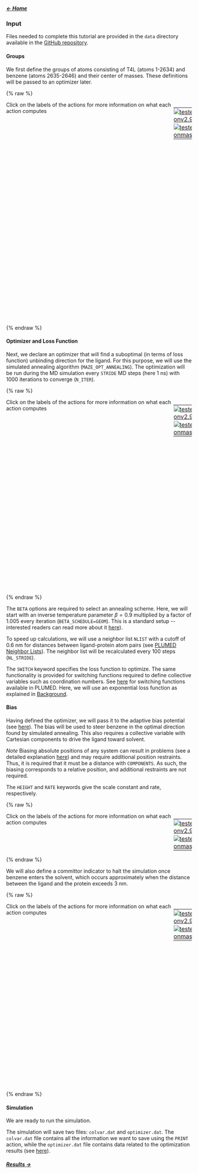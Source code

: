 ##### [&larr; Home](NAVIGATION.md)

### Input

Files needed to complete this tutorial are provided in the `data` directory available in the [GitHub repository](https://github.com/jakryd/plumed2-maze-tutorial).

#### Groups

We first define the groups of atoms consisting of T4L (atoms 1-2634) and benzene (atoms 2635-2646) and their center of masses. These definitions will be passed to an optimizer later. 

{% raw %}
<div style="width: 100%; float:left">
<div style="width: 90%; float:left" id="value_details_input.md_working_1.dat"> Click on the labels of the actions for more information on what each action computes </div>
<div style="width: 10%; float:left"><table><tr><td style="padding:1px"><a href="input.md_working_1.dat.plumed.stderr"><img src="https://img.shields.io/badge/v2.9-passing-green.svg" alt="tested onv2.9" /></a></td></tr><tr><td style="padding:1px"><a href="input.md_working_1.dat.plumed_master.stderr"><img src="https://img.shields.io/badge/master-passing-green.svg" alt="tested onmaster" /></a></td></tr></table></div></div>
<pre style="width=97%;">
<div class="tooltip" style="color:green">GROUP<div class="right">Define a group of atoms so that a particular list of atoms can be referenced with a single label in definitions of CVs or virtual atoms. <a href="https://www.plumed.org/doc-master/user-doc/html/_g_r_o_u_p.html" style="color:green">More details</a><i></i></div></div> <div class="tooltip">ATOMS<div class="right">the numerical indexes for the set of atoms in the group<i></i></div></div>=2635-2646 <div class="tooltip">LABEL<div class="right">a label for the action so that its output can be referenced in the input to other actions<i></i></div></div>=<b name="input.md_working_1.datgroup_bnz" onclick='showPath("input.md_working_1.dat","input.md_working_1.datgroup_bnz","input.md_working_1.datgroup_bnz","violet")'>group_bnz</b><span style="display:none;" id="input.md_working_1.datgroup_bnz">The GROUP action with label <b>group_bnz</b> calculates the following quantities:<table  align="center" frame="void" width="95%" cellpadding="5%"><tr><td width="5%"><b> Quantity </b>  </td><td width="5%"><b> Type </b>  </td><td><b> Description </b> </td></tr><tr><td width="5%">group_bnz</td><td width="5%"><font color="violet">atoms</font></td><td>indices of atoms specified in GROUP</td></tr></table></span>
<div class="tooltip" style="color:green">GROUP<div class="right">Define a group of atoms so that a particular list of atoms can be referenced with a single label in definitions of CVs or virtual atoms. <a href="https://www.plumed.org/doc-master/user-doc/html/_g_r_o_u_p.html" style="color:green">More details</a><i></i></div></div> <div class="tooltip">ATOMS<div class="right">the numerical indexes for the set of atoms in the group<i></i></div></div>=1-2634 <div class="tooltip">LABEL<div class="right">a label for the action so that its output can be referenced in the input to other actions<i></i></div></div>=<b name="input.md_working_1.datgroup_t4l" onclick='showPath("input.md_working_1.dat","input.md_working_1.datgroup_t4l","input.md_working_1.datgroup_t4l","violet")'>group_t4l</b><span style="display:none;" id="input.md_working_1.datgroup_t4l">The GROUP action with label <b>group_t4l</b> calculates the following quantities:<table  align="center" frame="void" width="95%" cellpadding="5%"><tr><td width="5%"><b> Quantity </b>  </td><td width="5%"><b> Type </b>  </td><td><b> Description </b> </td></tr><tr><td width="5%">group_t4l</td><td width="5%"><font color="violet">atoms</font></td><td>indices of atoms specified in GROUP</td></tr></table></span>
<br/><div class="tooltip" style="color:green">CENTER<div class="right">Calculate the center for a group of atoms, with arbitrary weights. <a href="https://www.plumed.org/doc-master/user-doc/html/_c_e_n_t_e_r.html" style="color:green">More details</a><i></i></div></div> <div class="tooltip">ATOMS<div class="right">the group of atoms that you are calculating the Gyration Tensor for<i></i></div></div>=<b name="input.md_working_1.datgroup_bnz">group_bnz</b> <div class="tooltip">LABEL<div class="right">a label for the action so that its output can be referenced in the input to other actions<i></i></div></div>=<b name="input.md_working_1.datcenter_bnz" onclick='showPath("input.md_working_1.dat","input.md_working_1.datcenter_bnz","input.md_working_1.datcenter_bnz","violet")'>center_bnz</b><span style="display:none;" id="input.md_working_1.datcenter_bnz">The CENTER_FAST action with label <b>center_bnz</b> calculates the following quantities:<table  align="center" frame="void" width="95%" cellpadding="5%"><tr><td width="5%"><b> Quantity </b>  </td><td width="5%"><b> Type </b>  </td><td><b> Description </b> </td></tr><tr><td width="5%">center_bnz</td><td width="5%"><font color="violet">atoms</font></td><td>virtual atom calculated by CENTER_FAST action</td></tr></table></span>
<div class="tooltip" style="color:green">CENTER<div class="right">Calculate the center for a group of atoms, with arbitrary weights. <a href="https://www.plumed.org/doc-master/user-doc/html/_c_e_n_t_e_r.html" style="color:green">More details</a><i></i></div></div> <div class="tooltip">ATOMS<div class="right">the group of atoms that you are calculating the Gyration Tensor for<i></i></div></div>=<b name="input.md_working_1.datgroup_t4l">group_t4l</b> <div class="tooltip">LABEL<div class="right">a label for the action so that its output can be referenced in the input to other actions<i></i></div></div>=<b name="input.md_working_1.datcenter_t4l" onclick='showPath("input.md_working_1.dat","input.md_working_1.datcenter_t4l","input.md_working_1.datcenter_t4l","violet")'>center_t4l</b><span style="display:none;" id="input.md_working_1.datcenter_t4l">The CENTER_FAST action with label <b>center_t4l</b> calculates the following quantities:<table  align="center" frame="void" width="95%" cellpadding="5%"><tr><td width="5%"><b> Quantity </b>  </td><td width="5%"><b> Type </b>  </td><td><b> Description </b> </td></tr><tr><td width="5%">center_t4l</td><td width="5%"><font color="violet">atoms</font></td><td>virtual atom calculated by CENTER_FAST action</td></tr></table></span>
</pre>
 {% endraw %} 

#### Optimizer and Loss Function

Next, we declare an optimizer that will find a suboptimal (in terms of loss function) unbinding direction for the ligand. For this purpose, we will use the simulated annealing algorithm (`MAZE_OPT_ANNEALING`). The optimization will be run during the MD simulation every `STRIDE` MD steps (here 1 ns) with 1000 iterations to converge (`N_ITER`).

{% raw %}
<div style="width: 100%; float:left">
<div style="width: 90%; float:left" id="value_details_input.md_working_2.dat"> Click on the labels of the actions for more information on what each action computes </div>
<div style="width: 10%; float:left"><table><tr><td style="padding:1px"><a href="input.md_working_2.dat.plumed.stderr"><img src="https://img.shields.io/badge/v2.9-failed-red.svg" alt="tested onv2.9" /></a></td></tr><tr><td style="padding:1px"><a href="input.md_working_2.dat.plumed_master.stderr"><img src="https://img.shields.io/badge/master-failed-red.svg" alt="tested onmaster" /></a></td></tr></table></div></div>
<pre style="width=97%;">
<span id="input.md_working_2.dat_hiddenpart1_short"><a class="toggler" style="color:red" onclick='toggleDisplay("input.md_working_2.dat_hiddenpart1")'># --- Click here to reveal hidden parts of input file ---- 
</a></span><span id="input.md_working_2.dat_hiddenpart1_long" style="display:none;"><div class="tooltip" style="color:green">GROUP<div class="right">Define a group of atoms so that a particular list of atoms can be referenced with a single label in definitions of CVs or virtual atoms. <a href="https://www.plumed.org/doc-master/user-doc/html/_g_r_o_u_p.html" style="color:green">More details</a><i></i></div></div> <div class="tooltip">ATOMS<div class="right">the numerical indexes for the set of atoms in the group<i></i></div></div>=2635-2646 <div class="tooltip">LABEL<div class="right">a label for the action so that its output can be referenced in the input to other actions<i></i></div></div>=<b name="input.md_working_2.datgroup_bnz" onclick='showPath("input.md_working_2.dat","input.md_working_2.datgroup_bnz","input.md_working_2.datgroup_bnz","brown")'>group_bnz</b>
<span style="display:none;" id="input.md_working_2.datgroup_bnz">The GROUP action with label <b>group_bnz</b> calculates something</span><div class="tooltip" style="color:green">GROUP<div class="right">Define a group of atoms so that a particular list of atoms can be referenced with a single label in definitions of CVs or virtual atoms. <a href="https://www.plumed.org/doc-master/user-doc/html/_g_r_o_u_p.html" style="color:green">More details</a><i></i></div></div> <div class="tooltip">ATOMS<div class="right">the numerical indexes for the set of atoms in the group<i></i></div></div>=1-2634 <div class="tooltip">LABEL<div class="right">a label for the action so that its output can be referenced in the input to other actions<i></i></div></div>=<b name="input.md_working_2.datgroup_t4l" onclick='showPath("input.md_working_2.dat","input.md_working_2.datgroup_t4l","input.md_working_2.datgroup_t4l","brown")'>group_t4l</b>
<br/><span style="display:none;" id="input.md_working_2.datgroup_t4l">The GROUP action with label <b>group_t4l</b> calculates something</span><div class="tooltip" style="color:green">CENTER<div class="right">Calculate the center for a group of atoms, with arbitrary weights. <a href="https://www.plumed.org/doc-master/user-doc/html/_c_e_n_t_e_r.html" style="color:green">More details</a><i></i></div></div> <div class="tooltip">ATOMS<div class="right">the group of atoms that you are calculating the Gyration Tensor for<i></i></div></div>=<b name="input.md_working_2.datgroup_bnz">group_bnz</b> <div class="tooltip">LABEL<div class="right">a label for the action so that its output can be referenced in the input to other actions<i></i></div></div>=<b name="input.md_working_2.datcenter_bnz" onclick='showPath("input.md_working_2.dat","input.md_working_2.datcenter_bnz","input.md_working_2.datcenter_bnz","brown")'>center_bnz</b>
<span style="display:none;" id="input.md_working_2.datcenter_bnz">The CENTER action with label <b>center_bnz</b> calculates the following quantities:<table  align="center" frame="void" width="95%" cellpadding="5%"><tr><td width="5%"><b> Quantity </b>  </td><td><b> Description </b> </td></tr><tr><td width="5%">center_bnz.value</td><td>the position of the center of mass</td></tr></table></span><div class="tooltip" style="color:green">CENTER<div class="right">Calculate the center for a group of atoms, with arbitrary weights. <a href="https://www.plumed.org/doc-master/user-doc/html/_c_e_n_t_e_r.html" style="color:green">More details</a><i></i></div></div> <div class="tooltip">ATOMS<div class="right">the group of atoms that you are calculating the Gyration Tensor for<i></i></div></div>=<b name="input.md_working_2.datgroup_t4l">group_t4l</b> <div class="tooltip">LABEL<div class="right">a label for the action so that its output can be referenced in the input to other actions<i></i></div></div>=<b name="input.md_working_2.datcenter_t4l" onclick='showPath("input.md_working_2.dat","input.md_working_2.datcenter_t4l","input.md_working_2.datcenter_t4l","brown")'>center_t4l</b>
<a class="toggler" style="color:red" onclick='toggleDisplay("input.md_working_2.dat_hiddenpart1")'># --- Click here to hide input --- 
</a></span><span style="display:none;" id="input.md_working_2.datcenter_t4l">The CENTER action with label <b>center_t4l</b> calculates the following quantities:<table  align="center" frame="void" width="95%" cellpadding="5%"><tr><td width="5%"><b> Quantity </b>  </td><td><b> Description </b> </td></tr><tr><td width="5%">center_t4l.value</td><td>the position of the center of mass</td></tr></table></span><div class="tooltip" style="color:green">MAZE_OPT_ANNEALING<div class="right">This action is not part of PLUMED and was included by using a LOAD command <a href="https://www.plumed.org/doc-master/user-doc/html/_l_o_a_d.html" style="color:green">More details</a><i></i></div></div> ...
  LABEL=<b name="input.md_working_2.datopt" onclick='showPath("input.md_working_2.dat","input.md_working_2.datopt","input.md_working_2.datopt","brown")'>opt</b>

  GROUPA=<b name="input.md_working_2.datgroup_bnz">group_bnz</b>
  GROUPB=<b name="input.md_working_2.datgroup_t4l">group_t4l</b>

  SWITCH={EXP R_0=0.2}

  STRIDE=500000

  N_ITER=1000

  BETA=0.9
  BETA_FACTOR=1.005
  BETA_SCHEDULE=GEOM

  RANDOM_SEED=111
  
  NLIST
  NL_CUTOFF=0.6
  NL_STRIDE=100
...
<span style="display:none;" id="input.md_working_2.datopt">The MAZE_OPT_ANNEALING action with label <b>opt</b> calculates something</span></pre>
 {% endraw %} 

The `BETA` options are required to select an annealing scheme. Here, we will start with an inverse temperature parameter $\beta=0.9$ multiplied by a factor of 1.005 every iteration (`BETA_SCHEDULE=GEOM`). This is a standard setup -- interested readers can read more about it [here](https://en.wikipedia.org/wiki/Simulated_annealing)).

To speed up calculations, we will use a neighbor list `NLIST` with a cutoff of 0.6 nm for distances between ligand-protein atom pairs (see [PLUMED Neighbor Lists](https://www.plumed.org/doc-v2.9/user-doc/html/_neighbour.html)). The neighbor list will be recalculated every 100 steps (`NL_STRIDE`).

The `SWITCH` keyword specifies the loss function to optimize. The same functionality is provided for switching functions required to define collective variables such as coordination numbers. See [here](https://www.plumed.org/doc-v2.9/user-doc/html/switchingfunction.html) for switching functions available in PLUMED. Here, we will use an exponential loss function as explained in [Background](background.md).

#### Bias

Having defined the optimizer, we will pass it to the adaptive bias potential (see [here](background.md#adaptive-biasing)). The bias will be used to steer benzene in the optimal direction found by simulated annealing. This also requires a collective variable with Cartesian components to drive the ligand toward solvent. 

*Note* Biasing absolute positions of any system can result in problems (see a detailed explanation [here](https://www.plumed.org/doc-v2.9/user-doc/html/_p_o_s_i_t_i_o_n.html)) and may require additional position restraints. Thus, it is required that it must be a distance with `COMPONENTS`. As such, the biasing corresponds to a relative position, and additional restraints are not required. 

The `HEIGHT` and `RATE` keywords give the scale constant and rate, respectively.

{% raw %}
<div style="width: 100%; float:left">
<div style="width: 90%; float:left" id="value_details_input.md_working_3.dat"> Click on the labels of the actions for more information on what each action computes </div>
<div style="width: 10%; float:left"><table><tr><td style="padding:1px"><a href="input.md_working_3.dat.plumed.stderr"><img src="https://img.shields.io/badge/v2.9-failed-red.svg" alt="tested onv2.9" /></a></td></tr><tr><td style="padding:1px"><a href="input.md_working_3.dat.plumed_master.stderr"><img src="https://img.shields.io/badge/master-failed-red.svg" alt="tested onmaster" /></a></td></tr></table></div></div>
<pre style="width=97%;">
<span id="input.md_working_3.dat_hiddenpart1_short"><a class="toggler" style="color:red" onclick='toggleDisplay("input.md_working_3.dat_hiddenpart1")'># --- Click here to reveal hidden parts of input file ---- 
</a></span><span id="input.md_working_3.dat_hiddenpart1_long" style="display:none;"><div class="tooltip" style="color:green">GROUP<div class="right">Define a group of atoms so that a particular list of atoms can be referenced with a single label in definitions of CVs or virtual atoms. <a href="https://www.plumed.org/doc-master/user-doc/html/_g_r_o_u_p.html" style="color:green">More details</a><i></i></div></div> <div class="tooltip">ATOMS<div class="right">the numerical indexes for the set of atoms in the group<i></i></div></div>=2635-2646 <div class="tooltip">LABEL<div class="right">a label for the action so that its output can be referenced in the input to other actions<i></i></div></div>=<b name="input.md_working_3.datgroup_bnz" onclick='showPath("input.md_working_3.dat","input.md_working_3.datgroup_bnz","input.md_working_3.datgroup_bnz","brown")'>group_bnz</b>
<span style="display:none;" id="input.md_working_3.datgroup_bnz">The GROUP action with label <b>group_bnz</b> calculates something</span><div class="tooltip" style="color:green">GROUP<div class="right">Define a group of atoms so that a particular list of atoms can be referenced with a single label in definitions of CVs or virtual atoms. <a href="https://www.plumed.org/doc-master/user-doc/html/_g_r_o_u_p.html" style="color:green">More details</a><i></i></div></div> <div class="tooltip">ATOMS<div class="right">the numerical indexes for the set of atoms in the group<i></i></div></div>=1-2634 <div class="tooltip">LABEL<div class="right">a label for the action so that its output can be referenced in the input to other actions<i></i></div></div>=<b name="input.md_working_3.datgroup_t4l" onclick='showPath("input.md_working_3.dat","input.md_working_3.datgroup_t4l","input.md_working_3.datgroup_t4l","brown")'>group_t4l</b>
<br/><span style="display:none;" id="input.md_working_3.datgroup_t4l">The GROUP action with label <b>group_t4l</b> calculates something</span><div class="tooltip" style="color:green">CENTER<div class="right">Calculate the center for a group of atoms, with arbitrary weights. <a href="https://www.plumed.org/doc-master/user-doc/html/_c_e_n_t_e_r.html" style="color:green">More details</a><i></i></div></div> <div class="tooltip">ATOMS<div class="right">the group of atoms that you are calculating the Gyration Tensor for<i></i></div></div>=<b name="input.md_working_3.datgroup_bnz">group_bnz</b> <div class="tooltip">LABEL<div class="right">a label for the action so that its output can be referenced in the input to other actions<i></i></div></div>=<b name="input.md_working_3.datcenter_bnz" onclick='showPath("input.md_working_3.dat","input.md_working_3.datcenter_bnz","input.md_working_3.datcenter_bnz","brown")'>center_bnz</b>
<span style="display:none;" id="input.md_working_3.datcenter_bnz">The CENTER action with label <b>center_bnz</b> calculates the following quantities:<table  align="center" frame="void" width="95%" cellpadding="5%"><tr><td width="5%"><b> Quantity </b>  </td><td><b> Description </b> </td></tr><tr><td width="5%">center_bnz.value</td><td>the position of the center of mass</td></tr></table></span><div class="tooltip" style="color:green">CENTER<div class="right">Calculate the center for a group of atoms, with arbitrary weights. <a href="https://www.plumed.org/doc-master/user-doc/html/_c_e_n_t_e_r.html" style="color:green">More details</a><i></i></div></div> <div class="tooltip">ATOMS<div class="right">the group of atoms that you are calculating the Gyration Tensor for<i></i></div></div>=<b name="input.md_working_3.datgroup_t4l">group_t4l</b> <div class="tooltip">LABEL<div class="right">a label for the action so that its output can be referenced in the input to other actions<i></i></div></div>=<b name="input.md_working_3.datcenter_t4l" onclick='showPath("input.md_working_3.dat","input.md_working_3.datcenter_t4l","input.md_working_3.datcenter_t4l","brown")'>center_t4l</b>
<br/><span style="display:none;" id="input.md_working_3.datcenter_t4l">The CENTER action with label <b>center_t4l</b> calculates the following quantities:<table  align="center" frame="void" width="95%" cellpadding="5%"><tr><td width="5%"><b> Quantity </b>  </td><td><b> Description </b> </td></tr><tr><td width="5%">center_t4l.value</td><td>the position of the center of mass</td></tr></table></span><div class="tooltip" style="color:green">MAZE_OPT_ANNEALING<div class="right">This action is not part of PLUMED and was included by using a LOAD command <a href="https://www.plumed.org/doc-master/user-doc/html/_l_o_a_d.html" style="color:green">More details</a><i></i></div></div> ...
  LABEL=<b name="input.md_working_3.datopt" onclick='showPath("input.md_working_3.dat","input.md_working_3.datopt","input.md_working_3.datopt","brown")'>opt</b>

  GROUPA=<b name="input.md_working_3.datgroup_bnz">group_bnz</b>
  GROUPB=<b name="input.md_working_3.datgroup_t4l">group_t4l</b>

  SWITCH={EXP R_0=0.2}

  STRIDE=500000

  N_ITER=1000

  BETA=0.9
  BETA_FACTOR=1.005
  BETA_SCHEDULE=GEOM

  RANDOM_SEED=111
  
  NLIST
  NL_CUTOFF=0.6
  NL_STRIDE=100
...
<a class="toggler" style="color:red" onclick='toggleDisplay("input.md_working_3.dat_hiddenpart1")'># --- Click here to hide input --- 
</a></span><div class="tooltip" style="color:green">DISTANCE<div class="right">Calculate the distance between a pair of atoms. <a href="https://www.plumed.org/doc-master/user-doc/html/_d_i_s_t_a_n_c_e.html" style="color:green">More details</a><i></i></div></div> <div class="tooltip">ATOMS<div class="right">the pair of atom that we are calculating the distance between<i></i></div></div>=<b name="input.md_working_3.datcenter_bnz">center_bnz</b>,<b name="input.md_working_3.datcenter_t4l">center_t4l</b> <div class="tooltip">LABEL<div class="right">a label for the action so that its output can be referenced in the input to other actions<i></i></div></div>=<b name="input.md_working_3.datdist" onclick='showPath("input.md_working_3.dat","input.md_working_3.datdist","input.md_working_3.datdist","brown")'>dist</b> <div class="tooltip">COMPONENTS<div class="right"> calculate the x, y and z components of the distance separately and store them as label<i></i></div></div>
<br/><span style="display:none;" id="input.md_working_3.datdist">The DISTANCE action with label <b>dist</b> calculates the following quantities:<table  align="center" frame="void" width="95%" cellpadding="5%"><tr><td width="5%"><b> Quantity </b>  </td><td><b> Description </b> </td></tr><tr><td width="5%">dist.x</td><td>the x-component of the vector connecting the two atoms</td></tr><tr><td width="5%">dist.y</td><td>the y-component of the vector connecting the two atoms</td></tr><tr><td width="5%">dist.z</td><td>the z-component of the vector connecting the two atoms</td></tr><tr><td width="5%">dist.value</td><td>the DISTANCE between this pair of atoms</td></tr></table></span><div class="tooltip" style="color:green">MAZE_OPT_BIAS<div class="right">This action is not part of PLUMED and was included by using a LOAD command <a href="https://www.plumed.org/doc-master/user-doc/html/_l_o_a_d.html" style="color:green">More details</a><i></i></div></div> ...
  LABEL=<b name="input.md_working_3.datbias" onclick='showPath("input.md_working_3.dat","input.md_working_3.datbias","input.md_working_3.datbias","brown")'>bias</b>

  ARG=<b name="input.md_working_3.datdist">dist.x</b>,<b name="input.md_working_3.datdist">dist.y</b>,<b name="input.md_working_3.datdist">dist.z</b>

  HEIGHT=1000.0

  RATE=0.001

  OPTIMIZER=opt
...
<span style="display:none;" id="input.md_working_3.datbias">The MAZE_OPT_BIAS action with label <b>bias</b> calculates something</span></pre>
 {% endraw %} 

We will also define a committor indicator to halt the simulation once benzene enters the solvent, which occurs approximately when the distance between the ligand and the protein exceeds 3 nm.

{% raw %}
<div style="width: 100%; float:left">
<div style="width: 90%; float:left" id="value_details_input.md_working_4.dat"> Click on the labels of the actions for more information on what each action computes </div>
<div style="width: 10%; float:left"><table><tr><td style="padding:1px"><a href="input.md_working_4.dat.plumed.stderr"><img src="https://img.shields.io/badge/v2.9-passing-green.svg" alt="tested onv2.9" /></a></td></tr><tr><td style="padding:1px"><a href="input.md_working_4.dat.plumed_master.stderr"><img src="https://img.shields.io/badge/master-passing-green.svg" alt="tested onmaster" /></a></td></tr></table></div></div>
<pre style="width=97%;">
<span id="input.md_working_4.dat_hiddenpart1_short"><a class="toggler" style="color:red" onclick='toggleDisplay("input.md_working_4.dat_hiddenpart1")'># --- Click here to reveal hidden parts of input file ---- 
</a></span><span id="input.md_working_4.dat_hiddenpart1_long" style="display:none;"><div class="tooltip" style="color:green">GROUP<div class="right">Define a group of atoms so that a particular list of atoms can be referenced with a single label in definitions of CVs or virtual atoms. <a href="https://www.plumed.org/doc-master/user-doc/html/_g_r_o_u_p.html" style="color:green">More details</a><i></i></div></div> <div class="tooltip">ATOMS<div class="right">the numerical indexes for the set of atoms in the group<i></i></div></div>=2635-2646 <div class="tooltip">LABEL<div class="right">a label for the action so that its output can be referenced in the input to other actions<i></i></div></div>=<b name="input.md_working_4.datgroup_bnz" onclick='showPath("input.md_working_4.dat","input.md_working_4.datgroup_bnz","input.md_working_4.datgroup_bnz","violet")'>group_bnz</b><span style="display:none;" id="input.md_working_4.datgroup_bnz">The GROUP action with label <b>group_bnz</b> calculates the following quantities:<table  align="center" frame="void" width="95%" cellpadding="5%"><tr><td width="5%"><b> Quantity </b>  </td><td width="5%"><b> Type </b>  </td><td><b> Description </b> </td></tr><tr><td width="5%">group_bnz</td><td width="5%"><font color="violet">atoms</font></td><td>indices of atoms specified in GROUP</td></tr></table></span>
<div class="tooltip" style="color:green">GROUP<div class="right">Define a group of atoms so that a particular list of atoms can be referenced with a single label in definitions of CVs or virtual atoms. <a href="https://www.plumed.org/doc-master/user-doc/html/_g_r_o_u_p.html" style="color:green">More details</a><i></i></div></div> <div class="tooltip">ATOMS<div class="right">the numerical indexes for the set of atoms in the group<i></i></div></div>=1-2634 <div class="tooltip">LABEL<div class="right">a label for the action so that its output can be referenced in the input to other actions<i></i></div></div>=<b name="input.md_working_4.datgroup_t4l" onclick='showPath("input.md_working_4.dat","input.md_working_4.datgroup_t4l","input.md_working_4.datgroup_t4l","violet")'>group_t4l</b><span style="display:none;" id="input.md_working_4.datgroup_t4l">The GROUP action with label <b>group_t4l</b> calculates the following quantities:<table  align="center" frame="void" width="95%" cellpadding="5%"><tr><td width="5%"><b> Quantity </b>  </td><td width="5%"><b> Type </b>  </td><td><b> Description </b> </td></tr><tr><td width="5%">group_t4l</td><td width="5%"><font color="violet">atoms</font></td><td>indices of atoms specified in GROUP</td></tr></table></span>
<br/><div class="tooltip" style="color:green">CENTER<div class="right">Calculate the center for a group of atoms, with arbitrary weights. <a href="https://www.plumed.org/doc-master/user-doc/html/_c_e_n_t_e_r.html" style="color:green">More details</a><i></i></div></div> <div class="tooltip">ATOMS<div class="right">the group of atoms that you are calculating the Gyration Tensor for<i></i></div></div>=<b name="input.md_working_4.datgroup_bnz">group_bnz</b> <div class="tooltip">LABEL<div class="right">a label for the action so that its output can be referenced in the input to other actions<i></i></div></div>=<b name="input.md_working_4.datcenter_bnz" onclick='showPath("input.md_working_4.dat","input.md_working_4.datcenter_bnz","input.md_working_4.datcenter_bnz","violet")'>center_bnz</b><span style="display:none;" id="input.md_working_4.datcenter_bnz">The CENTER_FAST action with label <b>center_bnz</b> calculates the following quantities:<table  align="center" frame="void" width="95%" cellpadding="5%"><tr><td width="5%"><b> Quantity </b>  </td><td width="5%"><b> Type </b>  </td><td><b> Description </b> </td></tr><tr><td width="5%">center_bnz</td><td width="5%"><font color="violet">atoms</font></td><td>virtual atom calculated by CENTER_FAST action</td></tr></table></span>
<div class="tooltip" style="color:green">CENTER<div class="right">Calculate the center for a group of atoms, with arbitrary weights. <a href="https://www.plumed.org/doc-master/user-doc/html/_c_e_n_t_e_r.html" style="color:green">More details</a><i></i></div></div> <div class="tooltip">ATOMS<div class="right">the group of atoms that you are calculating the Gyration Tensor for<i></i></div></div>=<b name="input.md_working_4.datgroup_t4l">group_t4l</b> <div class="tooltip">LABEL<div class="right">a label for the action so that its output can be referenced in the input to other actions<i></i></div></div>=<b name="input.md_working_4.datcenter_t4l" onclick='showPath("input.md_working_4.dat","input.md_working_4.datcenter_t4l","input.md_working_4.datcenter_t4l","violet")'>center_t4l</b><span style="display:none;" id="input.md_working_4.datcenter_t4l">The CENTER_FAST action with label <b>center_t4l</b> calculates the following quantities:<table  align="center" frame="void" width="95%" cellpadding="5%"><tr><td width="5%"><b> Quantity </b>  </td><td width="5%"><b> Type </b>  </td><td><b> Description </b> </td></tr><tr><td width="5%">center_t4l</td><td width="5%"><font color="violet">atoms</font></td><td>virtual atom calculated by CENTER_FAST action</td></tr></table></span>
<a class="toggler" style="color:red" onclick='toggleDisplay("input.md_working_4.dat_hiddenpart1")'># --- Click here to hide input --- 
</a></span><div class="tooltip" style="color:green">DISTANCE<div class="right">Calculate the distance between a pair of atoms. <a href="https://www.plumed.org/doc-master/user-doc/html/_d_i_s_t_a_n_c_e.html" style="color:green">More details</a><i></i></div></div> <div class="tooltip">ATOMS<div class="right">the pair of atom that we are calculating the distance between<i></i></div></div>=<b name="input.md_working_4.datcenter_bnz">center_bnz</b>,<b name="input.md_working_4.datcenter_t4l">center_t4l</b> <div class="tooltip">LABEL<div class="right">a label for the action so that its output can be referenced in the input to other actions<i></i></div></div>=<b name="input.md_working_4.datdist_d" onclick='showPath("input.md_working_4.dat","input.md_working_4.datdist_d","input.md_working_4.datdist_d","black")'>dist_d</b><span style="display:none;" id="input.md_working_4.datdist_d">The DISTANCE action with label <b>dist_d</b> calculates the following quantities:<table  align="center" frame="void" width="95%" cellpadding="5%"><tr><td width="5%"><b> Quantity </b>  </td><td width="5%"><b> Type </b>  </td><td><b> Description </b> </td></tr><tr><td width="5%">dist_d</td><td width="5%"><font color="black">scalar</font></td><td>the DISTANCE between this pair of atoms</td></tr></table></span>
<br/><div class="tooltip" style="color:green">COMMITTOR<div class="right">Does a committor analysis. <a href="https://www.plumed.org/doc-master/user-doc/html/_c_o_m_m_i_t_t_o_r.html" style="color:green">More details</a><i></i></div></div> ...
  <div class="tooltip">ARG<div class="right">the labels of the values which is being used to define the committor surface<i></i></div></div>=<b name="input.md_working_4.datdist_d">dist_d</b>
  <div class="tooltip">STRIDE<div class="right"> the frequency with which the CVs are analyzed<i></i></div></div>=5000
  <div class="tooltip">BASIN_LL1<div class="right">List of lower limits for basin #<i></i></div></div>=3
  <div class="tooltip">BASIN_UL1<div class="right">List of upper limits for basin #<i></i></div></div>=10
...
</pre>
 {% endraw %} 

#### Simulation

We are ready to run the simulation.

The simulation will save two files: `colvar.dat` and `optimizer.dat`. The `colvar.dat` file contains all the information we want to save using the `PRINT` action, while the `optimizer.dat` file contains data related to the optimization results (see [here](https://github.com/jakryd/plumed2-maze-tutorial/tree/main/data)).

##### [Results &rarr;](results.md)
